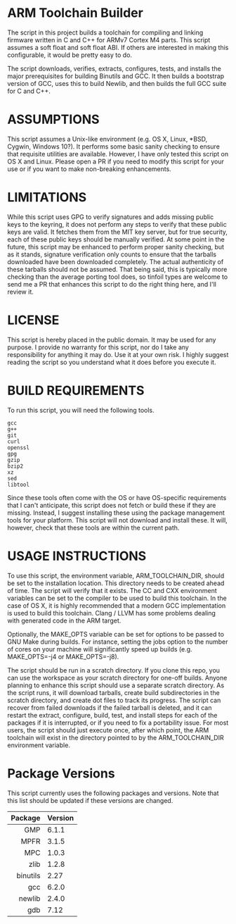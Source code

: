 ARM Toolchain Builder
=====================

The script in this project builds a toolchain for compiling and linking firmware
written in C and C++ for ARMv7 Cortex M4 parts.  This script assumes a soft
float and soft float ABI.  If others are interested in making this configurable,
it would be pretty easy to do.

The script downloads, verifies, extracts, configures, tests, and installs the
major prerequisites for building Binutils and GCC.  It then builds a bootstrap
version of GCC, uses this to build Newlib, and then builds the full GCC suite
for C and C++.

ASSUMPTIONS
===========

This script assumes a Unix-like environment (e.g. OS X, Linux, *BSD, Cygwin,
Windows 10?).  It performs some basic sanity checking to ensure that requisite
utilities are available.  However, I have only tested this script on OS X and
Linux.  Please open a PR if you need to modify this script for your use or if
you want to make non-breaking enhancements.

LIMITATIONS
===========

While this script uses GPG to verify signatures and adds missing public keys to
the keyring, it does not perform any steps to verify that these public keys are
valid.  It fetches them from the MIT key server, but for true security, each of
these public keys should be manually verified.  At some point in the future,
this script may be enhanced to perform proper sanity checking, but as it stands,
signature verification only counts to ensure that the tarballs downloaded have
been downloaded completely.  The actual authenticity of these tarballs should
not be assumed.  That being said, this is typically more checking than the
average porting tool does, so tinfoil types are welcome to send me a PR that
enhances this script to do the right thing here, and I'll review it.

LICENSE
=======

This script is hereby placed in the public domain.  It may be used for any
purpose.  I provide no warranty for this script, nor do I take any
responsibility for anything it may do.  Use it at your own risk.  I highly
suggest reading the script so you understand what it does before you execute it.

BUILD REQUIREMENTS
==================

To run this script, you will need the following tools.

    gcc
    g++
    git
    curl
    openssl
    gpg
    gzip
    bzip2
    xz
    sed
    libtool

Since these tools often come with the OS or have OS-specific requirements that I
can't anticipate, this script does not fetch or build these if they are missing.
Instead, I suggest installing these using the package management tools for your
platform.  This script will not download and install these.  It will, however,
check that these tools are within the current path.

USAGE INSTRUCTIONS
==================

To use this script, the environment variable, ARM_TOOLCHAIN_DIR, should be set
to the installation location.  This directory needs to be created ahead of time.
The script will verify that it exists.  The CC and CXX environment variables can
be set to the compiler to be used to build this toolchain.  In the case of OS X,
it is highly recommended that a modern GCC implementation is used to build this
toolchain.  Clang / LLVM has some problems dealing with generated code in the
ARM target.

Optionally, the MAKE_OPTS variable can be set for options to be passed to GNU
Make during builds.  For instance, setting the jobs option to the number of
cores on your machine will significantly speed up builds (e.g. MAKE_OPTS=-j4 or
MAKE_OPTS=-j8).

The script should be run in a scratch directory.  If you clone this repo, you
can use the workspace as your scratch directory for one-off builds.  Anyone
planning to enhance this script should use a separate scratch directory.  As the
script runs, it will download tarballs, create build subdirectories in the
scratch directory, and create dot files to track its progress.  The script can
recover from failed downloads if the failed tarball is deleted, and it can
restart the extract, configure, build, test, and install steps for each of the
packages if it is interrupted, or if you need to fix a portability issue.  For
most users, the script should just execute once, after which point, the ARM
toolchain will exist in the directory pointed to by the ARM_TOOLCHAIN_DIR
environment variable.

Package Versions
================

This script currently uses the following packages and versions.  Note that this
list should be updated if these versions are changed.

| Package      | Version     |
|-------------:|:------------|
| GMP          | 6.1.1       |
| MPFR         | 3.1.5       |
| MPC          | 1.0.3       |
| zlib         | 1.2.8       |
| binutils     | 2.27        |
| gcc          | 6.2.0       |
| newlib       | 2.4.0       |
| gdb          | 7.12        |

